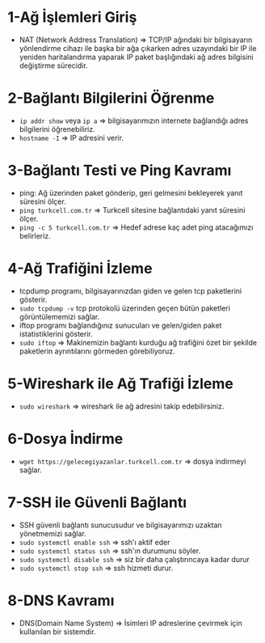 # 1-Ağ İşlemleri Giriş
- NAT (Network Address Translation) => TCP/IP ağındaki bir bilgisayarın yönlendirme cihazı ile başka bir ağa çıkarken adres uzayındaki bir IP ile yeniden haritalandırma yaparak IP paket başlığındaki ağ adres bilgisini değiştirme sürecidir.

# 2-Bağlantı Bilgilerini Öğrenme
- `ip addr show` veya `ip a` => bilgisayarımızın internete bağlandığı adres bilgilerini öğrenebiliriz.
- `hostname -I` => IP adresini verir.

# 3-Bağlantı Testi ve Ping Kavramı
- ping: Ağ üzerinden paket gönderip, geri gelmesini bekleyerek yanıt süresini ölçer.
- `ping turkcell.com.tr` => Turkcell sitesine bağlantıdaki yanıt süresini ölçer.
- `ping -c 5 turkcell.com.tr` => Hedef adrese kaç adet ping atacağımızı belirleriz.

# 4-Ağ Trafiğini İzleme
- tcpdump programı, bilgisayarınızdan giden ve gelen tcp paketlerini gösterir.
- `sudo tcpdump -v` tcp protokolü üzerinden geçen bütün paketleri görüntülememizi sağlar.
- iftop programı bağlandığınız sunucuları ve gelen/giden paket istatistiklerini gösterir.
- `sudo iftop` => Makinemizin bağlantı kurduğu ağ trafiğini özet bir şekilde paketlerin ayrıntılarını görmeden görebiliyoruz.

# 5-Wireshark ile Ağ Trafiği İzleme
- `sudo wireshark` => wireshark ile ağ adresini takip edebilirsiniz.

# 6-Dosya İndirme
- `wget https://gelecegiyazanlar.turkcell.com.tr` => dosya indirmeyi sağlar.

# 7-SSH ile Güvenli Bağlantı
- SSH güvenli bağlantı sunucusudur ve bilgisayarımızı uzaktan yönetmemizi sağlar.
- `sudo systemctl enable ssh` => ssh'ı aktif eder
- `sudo systemctl status ssh` => ssh'ın durumunu söyler.
- `sudo systemctl disable ssh` => siz bir daha çalıştırıncaya kadar durur
- `sudo systemctl stop ssh` => ssh hizmeti durur.

# 8-DNS Kavramı
- DNS(Domain Name System) => İsimleri IP adreslerine çevirmek için kullanılan bir sistemdir.